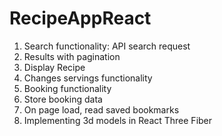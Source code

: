 # RecipeAppReact

1. Search functionality: API search request
2. Results with pagination
3. Display Recipe
4. Changes servings functionality
5. Booking functionality
6. Store booking data
7. On page load, read saved bookmarks
8. Implementing 3d models in React Three Fiber
